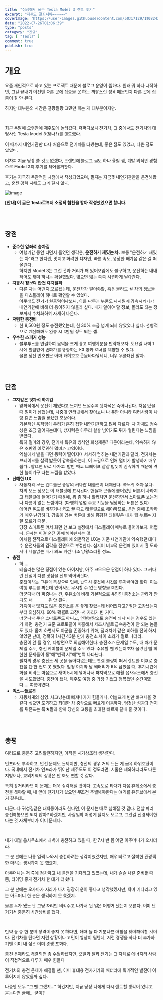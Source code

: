 ```yaml
---
title: "심심해서 쓰는 Tesla Model 3 렌트 후기"
excerpt: "제주도 갈끄니까~~~~~~"
coverImage: "https://user-images.githubusercontent.com/50317129/180824351-714b4d97-f27e-482f-b1c6-2e45f67ab816.png"
date: "2022-07-26T01:06:39"
type: "posts"
category: "잡담"
tag: [ "Tesla" ]
comment: true
publish: true
---
```


# 개요

요즘 개인적으로 하고 있는 프로젝트 때문에 블로그 운영이 뜸하다. 원래 뭐 하나 시작하면, 그걸 끝내기 이전엔 다른 곳에 집중을 못 하는 까탈스런 성격 때문인지 다른 곳에 집중이 잘 안 된다.

하지만 대부분의 시간은 갈팡질팡 고민만 하는 게 대부분이지만.

<br />

최근 주말에 오랜만에 제주도에 놀러갔다. 어쩌다보니 전기차, 그 중에서도 전기차의 대명사인 Tesla Model 3(맞나?)를 렌트했다.

이 때까지 내연기관만 타다 처음으로 전기차를 타봤는데, 좋은 점도 있었고, 나쁜 점도 있었다.

어차피 지금 당장 쓸 것도 없겠다, 오랜만에 블로그 글도 하나 올릴 겸, 개발 외적인 경험으로 Model 3의 후기를 적어볼까한다.

후기는 지극히 주관적인 시점에서 작성되었으며, 필자는 지금껏 내연기관만을 운전해봤고, 운전 경력 자체도 그리 길지 않다.

![image](https://user-images.githubusercontent.com/50317129/180803079-5e77d5ea-6b33-47a1-8007-a845cbeb4dec.png)

<b class="large red-600 center">[안내] 이 글은 Tesla로부터 소정의 협찬을 받아 작성했었으면 합니다.</b>

<br />
<br />





## 장점

- **준수한 앞좌석 승차감**
  - 여행기간 동안 타면서 들었던 생각은, **운전하기 재밌는 차.** 보통 "운전하기 재밌는 차"라고 한다면, 멋지고 화려한 디자인, 빠른 속도, 웅장한 배기음 같은 걸 떠올린다.  
  하지만 Model 3는 그런 것과 거리가 꽤 있어보임에도 불구하고, 운전하는 내내 적어도 재미 하나는 확실했었다. 밟으면 밟는 족족 시원하게 날아간다.
- **자동차 정보의 완전 디지털화**
  - 다른 차는 어떤지 모르겠는데, 운전자가 알아야할, 혹은 몰라도 될 차의 정보들을 디스플레이 하나로 확인할 수 있었다.  
  아무래도 전기가 원동력이다보니, 이를 다루는 부품도 디지털에 귀속시키기가 내연기관에 비해 더 용이하지 않을까 싶다. 내가 알아야 할 정보, 몰라도 되는 정보까지 수치화하여 자세히 나온다.
- **저렴한 충전비**
  - 한 8,500원 정도 충전했었는데, 한 30% 조금 넘게 되지 않았었나 싶다. 선형적으로 계산해봐도 완충 시 3만원 정도 되는 셈.
- **우수한 스피커 성능**
  - 블루투스를 연결하여 음악을 크게 틀고 여행기분을 만끽해보자. 토요일 새벽 1시에 할일없이 번화가를 방황하는 K3 양카 오너를 체험할 수 있다.  
  물론 당신 번호판은 아마 하허호호 웃음바다일테니, 너무 우쭐대진 말자.

<br />
<br />





## 단점

- **그지같은 뒷자석 하차감**
  - 앞좌석에서 운전이 재밌다고 느끼면 느낄수록 뒷자석은 죽어나간다. 처음 탔을 때 멀미가 심했는데, 나중에 인터넷에서 찾아보니 나 뿐만 아니라 여러사람이 나랑 같은 느낌을 받았던 모양이다.  
  기본적인 움직임이 우리가 흔히 접한 내연기관하고 많이 다르다. 차 자체도 정숙성은 조금 떨어지는데다, 방지턱은 아무리 살살 넘어가도 뒤가 털린다는 느낌을 받았다.  
  특히 멀미의 경우, 전기차 특유의 방식인 회생제동? 때문이라는데, 익숙하지 않은 초반엔 이로인한 멀미가 고역이다.  
  엑셀에서 발을 때면 동력이 떨어지며 서서히 멈추는 내연기관과 달리, 전기차는 브레이크를 살짝 밟듯이 감속을하는데, 이 느낌으로 인해 멀미가 발생하기 매우 쉽다.. 밟으면 바로 나가고, 발만 때도 브레이크 살살 밟듯이 감속하기 때문에 격한 놀이기구 타는 느낌을 받았다.
- **난해한 UX**
  - 자동차의 모든 컨트롤은 중앙의 커다란 태블릿이 대체한다. 속도계 조차 없다. 차의 모든 정보는 이 태블릿에 표시된다. 핸들과 콘솔에 붙어있던 버튼이 사라지고 태블릿에 들어가기 때문에, 뭐 좀 하나 할라치면 운전하면서 스마트폰 보는거나 다름이 없는 느낌이다. (다행히 몇몇 주요 기능을 담당하는 버튼은 있다)  
  에어컨 온도를 바꾸거나 키고 끌 때도 태블릿으로 해야하므로, 운전 중에 조작하기 매우 난감하다. 감촉이 있는 버튼에 비해 평평한 태블릿은 내가 뭘 누르는 지 잘 모르기 때문.  
  당장 스마트폰 켜서 화면 안 보고 설정에서 디스플레이 메뉴로 들어가보자. 어렵다. 문제는 이걸 운전 중에 해야한다는 것.  
  이처럼 전적으로 디스플레이에 의존적인 UX는 기존 내연기관에 익숙했던 대다수 운전자들의 감각을 전면으로 부정한다. 심지어 비교적 운전에 있어서 흰 도화지나 다름없는 내가 봐도 이건 다소 당황스러울 정도.
- **충전**
  - 하....  
  테슬라는 많은 장점이 있는 아이지만, 아주 크으으은 단점이 하나 있다. 그 커다란 단점이 다른 장점을 전부 먹어버린다.  
  충전이라는 고유의 특성으로 인해, 반드시 충전에 시간을 투자해야만 한다. 이는 여행 루트를 짜는데 있어서도 무시할 수 없는 영향을 미친다.  
  더군다나 더 짜증나는 건, 주유소에 비해 기본적으로 무인인 충전소는 관리가 안 되도 너--------무 안 된다.  
  가뜩이나 많지도 않은 충전소를 운 좋게 찾았는데 비어있다고? 일단 고장났는지부터 의심하자. 90% 확률로 고장나서 자리가 빈 거다.  
  더군다나 무슨 스마트폰도 아니고, 연결불량으로 충전이 되다 마는 경우도 있는가 하면, 충전기 표준 프로토콜이 미흡해서 제조사별로 급속충전이 안 되는 놈들도 있다. 옵치 하면서도 아군을 존중하기 위해, 딜러차이 같은 비하를 전혀 하지 않았던 난데, 정확히 1시간 43분 만에 충전소 차이 소리가 절로 나더라.  
  충전이 안 될 경우, 다방면으로 의심해야한다. 충전소가 문제일 수도, 내 차가 문제일 수도, 충전 케이블이 문제일 수도 있다. 주유할 땐 있는지조차 몰랐던 별 희한한 문제들이 동"해"번쩍 서"해"번쩍 나타난다.  
  필자의 경우 충전소 세 곳을 돌아다녔는데도 연결 불량이 떠서 렌트한 이후로 충전을 단 한 번도 못 했었다. 일정 마지막 날 배터리가 5% 남았을 때, 추가시간에 화물 비비는 마음으로 새벽 5시에 일어나서 마지막으로 애월 읍사무소에서 충전을 시도했었다. 충전이 됐다. 제주도 여행 중 가장 기쁘고 행복했던 순간이였다.... 여름이였다.
- **익스--플로젼**
  - 자동차계의 심영. 사고났는데 빠져나가기 힘들거나, 어설프게 반만 빠져나올 것 같다 싶으면 포기하고 최대한 차 중앙으로 빠르게 이동하자. 엄청난 섬광과 천지를 뒤흔드는 폭★팔과 함께 당신의 고통을 최대한 빠르게 끝내 줄 것이다.

<br />
<br />





## 총평

여러모로 충분히 고려할만하지만, 아직은 시기상조라 생각한다.

인프라도 부족하고, 안전 문제도 문제지만, 충전의 경우 거의 모든 게 급유 하위호환이다. 국내에서 전기차 인프라가 뛰어난 제주도도 이 정도라면, 서울은 제외하더라도 다른 지방이나, 교외지역의 상황은 안 봐도 뻔할 것 같다.

특히 장거리라면 이 문제는 더욱 심각해질 것이다. 고속도로 타다가 다음 휴게소에서 충전을 해야할 때, 내 앞에 전기차가 있으면 무조건 추월해야한다는 얘기를 유튜브에서 본 거 같은데...

더군다나 귀성길같은 대이동이라도 한다면, 이 문제는 배로 심해질 것 같다. 전날 미리 충전해놓으면 되지 않아? 하겠지만, 사람일이 어떻게 될지도 모르고, 그런걸 신경써야한다는 것 자체부터가 이미 문제다.

<br />

내가 애월 읍사무소에서 새벽에 충전하고 있을 때, 한 7시 반 쯤 어떤 아주머니가 오시더라.

그 분 딴에는 나름 일찍 나와서 충전하려는 생각이였겠지만, 매우 빠르고 절박한 관광객 한 마리는 생각하지 못 했겠지.

아주머니는 저 쪽에 정차하고 내 충전을 기다리고 있었는데, 내가 슬슬 나갈 준비할 때 쯤, 타이밍 좋게 전기차 한 대가 더 왔다.

그 분 딴에는 오자마자 자리가 나서 굉장히 운이 좋다고 생각했겠지만, 이미 기다리고 있는 아주머니 한 분은 생각하지 못 했겠지.

물론 누가 됐든 난 그냥 자리만 비켜주고 나가서 뒷 일은 어떻게 됐는지 모른다. 이미 난 거기서 충분히 시간낭비를 했다.

<br />

만약 둘 중 한 분의 성격이 좋지 못 하다면, 아마 둘 다 기분나쁜 아침을 맞이해야할 것이다. 전기차를 탄다면 저런 상황이나 고민이 일상이 될텐데, 저런 경쟁을 하나 더 추가하기엔 이미 내 삶은 이미 경쟁 포화다.

충전 문제라도 해결되면 좀 수월하겠지만, 오일과 달리 전기는 그 자체로 에너지라 사람이 직접적으로 다루기 매우 힘들다.

전기차의 충전 문제가 해결될 땐, 이미 휴대용 전자기기의 배터리에 획기적인 발전이 이루어지지 않았을까 싶다.

나중엔 모두 "그 땐 그랬지..." 하겠지만, 지금 당장 나에게 다시 렌트할 생각이 있냐고 묻는다면 글쎄... 굳이?